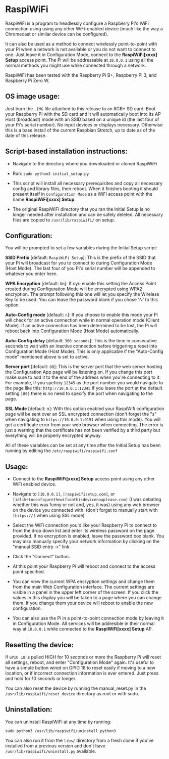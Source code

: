 # RaspiWiFi

RaspiWiFi is a program to headlessly configure a Raspberry Pi's WiFi connection using using any other WiFi-enabled device (much like the way a Chromecast or similar device can be configured).

It can also be used as a method to connect wirelessly point-to-point with your Pi when a network is not available or you do not want to connect to one. Just leave it in Configuration Mode, connect to the **RaspiWiFi[xxxx] Setup** access point. The Pi will be addressable at `10.0.0.1` using all the normal methods you might use while connected through a network.

RaspiWiFi has been tested with the Raspberry Pi B+, Raspberry Pi 3, and Raspberry Pi Zero W.

## OS image usage:

Just burn the `.IMG` file attached to this release to an 8GB+ SD card. Boot your Raspberry Pi with the SD card and it will automatically boot into its AP Host (broadcast) mode with an SSID based on a unique id (the last four of your Pi's serial number). No input devices or displays necessary. Otherwise this is a base install of the current Raspbian Stretch, up to date as of the date of
this release.


## Script-based installation instructions:

- Navigate to the directory where you downloaded or cloned RaspiWiFi
- Run:
      ```sudo python3 initial_setup.py```

- This script will install all necessary prerequisites and copy all necessary config and library files, then reboot. When it finishes booting it should present itself in `Configuration Mode` as a WiFi access point with the name **RaspiWiFi[xxxx] Setup**.

- The original RaspiWiFi directory that you ran the Initial Setup is no longer needed after installation and can be safely deleted. All necessary files are copied to `/usr/lib/raspiwifi/` on setup.

## Configuration:

You will be prompted to set a few variables during the Initial Setup script:

**SSID Prefix** [default: `RaspiWiFi Setup`]: This is the prefix of the SSID that your Pi will broadcast for you to connect to during Configuration Mode (Host Mode). The last four of you Pi's serial number will be appended to whatever you enter here.

**WPA Encryption** [default: `No`]: If oyu enable this setting the Access Point created during Configuration Mode will be encrypted using WPA2 encryption. The prompt following this one will let you specify the Wireless Key to be used. You can leave the password blank if you chose 'N' to this option. 

**Auto-Config mode** [default: `n`]: If you choose to enable this mode your Pi will check for an active connection while in normal operation mode (Client Mode). If an active connection has been determined to be lost, the Pi will reboot back into Configuration Mode (Host Mode) automatically.

**Auto-Config delay** [default: `300 seconds`]: This is the time in consecutive seconds to wait with an inactive connection before triggering a reset into Configuration Mode (Host Mode). This is only applicable if the "Auto-Config mode" mentioned above is set to active.

**Server port** [default: `80`]: This is the server port that the web server hosting the Configuration App page will be listening on. If you change this port make sure to add it to the end of the address when you're connecting to it. For example, if you speficiy `12345` as the port number you would navigate to the page like this: `http://10.0.0.1:12345` If you leave the port at the default setting `[80]` there is no need to specify the port when navigating to the page.

**SSL Mode** [default: n]: With this option enabled your RaspiWifi configuration page will be sent over an SSL encrypted connection (don't forget the "s" when navigating to `https://10.0.0.1:9191` when using this mode). You will get a certificate error from your web browser when connecting. The error is just a warning that the certificate has not been verified by a third party but everything will be properly encrypted anyway.

All of these variables can be set at any time after the Initial Setup has been running by editing the `/etc/raspiwifi/raspiwifi.conf`


## Usage:

- Connect to the **RaspiWiFi[xxxx] Setup** access point using any other WiFi enabled device.

- Navigate to `[10.0.0.1]`, `[raspiwifisetup.com]`, or `[idliketoconfigurethewifionthisdevicenowplease.com]` (I was debating whether this was funny or not and, yes, it was) using any web browser on the device you connected with. (don't forget to manually start with `[https://]` when using SSL mode)

- Select the WiFi connection you'd like your Raspberry Pi to connect to from the drop down list and enter its wireless password on the page provided. If no encryption is enabled, leave the password box blank. You may also manually specify your network information by clicking on the "manual SSID entry ->" link.

- Click the "Connect" button.

- At this point your Raspberry Pi will reboot and connect to the access point specified.

- You can view the current WPA encryption settings and change them from the main Web Configuration interface. The current settings are visible in a panel in the upper left corner of the screen. If you click the values in this display you will be taken to a page where you can change them. If you change them your device will reboot to enable the new configuration. 

- You can also use the Pi in a point-to-point connection mode by leaving it in Configuration Mode. All services will be addresible in their normal way at `10.0.0.1` while connected to the **RaspiWiFi[xxxx] Setup** AP.


## Resetting the device:

If `GPIO 18` is pulled HIGH for 10 seconds or more the Raspberry Pi will reset all settings, reboot, and enter "Configuration Mode" again. It's useful to have a simple button wired on GPIO 18 to reset easily if moving to a new location, or if incorrect connection information is ever entered. Just press and hold for 10 seconds or longer.

You can also reset the device by running the manual_reset.py in the `/usr/lib/raspiwifi/reset_device` directory as root or with sudo.


## Uninstallation:

You can uninstall RaspiWiFi at any time by running:
   
```sudo python3 /usr/lib/raspiwifi/uninstall.python3```

You can also run it from the `libs/` directory from a fresh clone if you've installed from a previous version and don't have `/usr/lib/raspiwifi/uninstall.py` available.